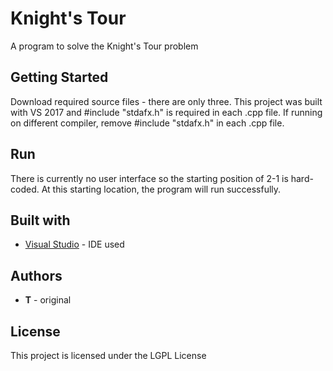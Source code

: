# Knight's Tour
A program to solve the Knight's Tour problem

## Getting Started

Download required source files - there are only three. This project was built with VS 2017 and #include "stdafx.h" is required in each .cpp file. If running on different compiler, remove #include "stdafx.h" in each .cpp file.

## Run
There is currently no user interface so the starting position of 2-1 is hard-coded. At this starting location, the program will run successfully.

## Built with
* [Visual Studio](https://visualstudio.microsoft.com/vs/) - IDE used

## Authors
* **T** - original

## License
This project is licensed under the LGPL License

